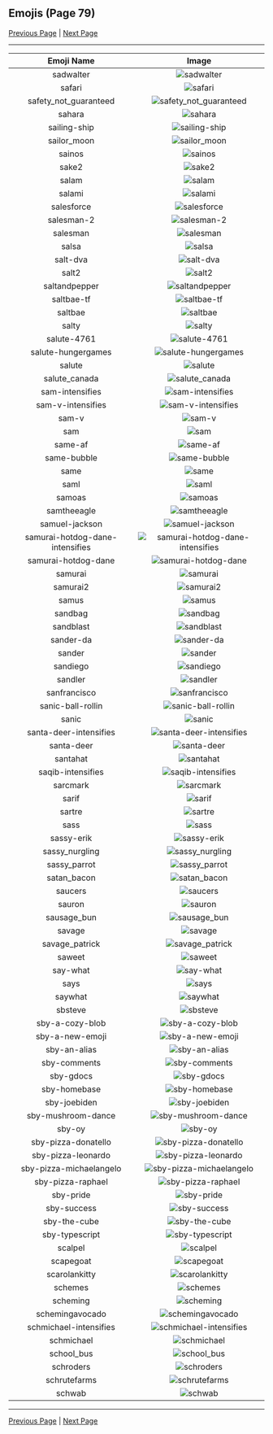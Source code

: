 
## Emojis (Page 79)

[Previous Page](/docs/hashicorp/page-r-0078.md)
  | [Next Page](/docs/hashicorp/page-s-0080.md)

<hr />

|Emoji Name|Image|
| :-: | :-: |
|sadwalter| ![sadwalter](/emojis/hashicorp/sadwalter.png)|
|safari| ![safari](/emojis/hashicorp/safari.png)|
|safety_not_guaranteed| ![safety_not_guaranteed](/emojis/hashicorp/safety_not_guaranteed.png)|
|sahara| ![sahara](/emojis/hashicorp/sahara.png)|
|sailing-ship| ![sailing-ship](/emojis/hashicorp/sailing-ship.png)|
|sailor_moon| ![sailor_moon](/emojis/hashicorp/sailor_moon.png)|
|sainos| ![sainos](/emojis/hashicorp/sainos.png)|
|sake2| ![sake2](/emojis/hashicorp/sake2.jpg)|
|salam| ![salam](/emojis/hashicorp/salam.jpg)|
|salami| ![salami](/emojis/hashicorp/salami.png)|
|salesforce| ![salesforce](/emojis/hashicorp/salesforce.png)|
|salesman-2| ![salesman-2](/emojis/hashicorp/salesman-2.gif)|
|salesman| ![salesman](/emojis/hashicorp/salesman.jpg)|
|salsa| ![salsa](/emojis/hashicorp/salsa.png)|
|salt-dva| ![salt-dva](/emojis/hashicorp/salt-dva.jpg)|
|salt2| ![salt2](/emojis/hashicorp/salt2.png)|
|saltandpepper| ![saltandpepper](/emojis/hashicorp/saltandpepper.jpg)|
|saltbae-tf| ![saltbae-tf](/emojis/hashicorp/saltbae-tf.gif)|
|saltbae| ![saltbae](/emojis/hashicorp/saltbae.png)|
|salty| ![salty](/emojis/hashicorp/salty.gif)|
|salute-4761| ![salute-4761](/emojis/hashicorp/salute-4761.png)|
|salute-hungergames| ![salute-hungergames](/emojis/hashicorp/salute-hungergames.png)|
|salute| ![salute](/emojis/hashicorp/salute.png)|
|salute_canada| ![salute_canada](/emojis/hashicorp/salute_canada.gif)|
|sam-intensifies| ![sam-intensifies](/emojis/hashicorp/sam-intensifies.gif)|
|sam-v-intensifies| ![sam-v-intensifies](/emojis/hashicorp/sam-v-intensifies.gif)|
|sam-v| ![sam-v](/emojis/hashicorp/sam-v.png)|
|sam| ![sam](/emojis/hashicorp/sam.jpg)|
|same-af| ![same-af](/emojis/hashicorp/same-af.png)|
|same-bubble| ![same-bubble](/emojis/hashicorp/same-bubble.gif)|
|same| ![same](/emojis/hashicorp/same.png)|
|saml| ![saml](/emojis/hashicorp/saml.png)|
|samoas| ![samoas](/emojis/hashicorp/samoas.png)|
|samtheeagle| ![samtheeagle](/emojis/hashicorp/samtheeagle.jpg)|
|samuel-jackson| ![samuel-jackson](/emojis/hashicorp/samuel-jackson.png)|
|samurai-hotdog-dane-intensifies| ![samurai-hotdog-dane-intensifies](/emojis/hashicorp/samurai-hotdog-dane-intensifies.gif)|
|samurai-hotdog-dane| ![samurai-hotdog-dane](/emojis/hashicorp/samurai-hotdog-dane.png)|
|samurai| ![samurai](/emojis/hashicorp/samurai.png)|
|samurai2| ![samurai2](/emojis/hashicorp/samurai2.png)|
|samus| ![samus](/emojis/hashicorp/samus.gif)|
|sandbag| ![sandbag](/emojis/hashicorp/sandbag.png)|
|sandblast| ![sandblast](/emojis/hashicorp/sandblast.png)|
|sander-da| ![sander-da](/emojis/hashicorp/sander-da.png)|
|sander| ![sander](/emojis/hashicorp/sander.png)|
|sandiego| ![sandiego](/emojis/hashicorp/sandiego.png)|
|sandler| ![sandler](/emojis/hashicorp/sandler.png)|
|sanfrancisco| ![sanfrancisco](/emojis/hashicorp/sanfrancisco.png)|
|sanic-ball-rollin| ![sanic-ball-rollin](/emojis/hashicorp/sanic-ball-rollin.gif)|
|sanic| ![sanic](/emojis/hashicorp/sanic.gif)|
|santa-deer-intensifies| ![santa-deer-intensifies](/emojis/hashicorp/santa-deer-intensifies.gif)|
|santa-deer| ![santa-deer](/emojis/hashicorp/santa-deer.png)|
|santahat| ![santahat](/emojis/hashicorp/santahat.png)|
|saqib-intensifies| ![saqib-intensifies](/emojis/hashicorp/saqib-intensifies.gif)|
|sarcmark| ![sarcmark](/emojis/hashicorp/sarcmark.jpg)|
|sarif| ![sarif](/emojis/hashicorp/sarif.png)|
|sartre| ![sartre](/emojis/hashicorp/sartre.png)|
|sass| ![sass](/emojis/hashicorp/sass.png)|
|sassy-erik| ![sassy-erik](/emojis/hashicorp/sassy-erik.png)|
|sassy_nurgling| ![sassy_nurgling](/emojis/hashicorp/sassy_nurgling.gif)|
|sassy_parrot| ![sassy_parrot](/emojis/hashicorp/sassy_parrot.gif)|
|satan_bacon| ![satan_bacon](/emojis/hashicorp/satan_bacon.png)|
|saucers| ![saucers](/emojis/hashicorp/saucers.png)|
|sauron| ![sauron](/emojis/hashicorp/sauron.jpg)|
|sausage_bun| ![sausage_bun](/emojis/hashicorp/sausage_bun.png)|
|savage| ![savage](/emojis/hashicorp/savage.jpg)|
|savage_patrick| ![savage_patrick](/emojis/hashicorp/savage_patrick.jpg)|
|saweet| ![saweet](/emojis/hashicorp/saweet.png)|
|say-what| ![say-what](/emojis/hashicorp/say-what.png)|
|says| ![says](/emojis/hashicorp/says.gif)|
|saywhat| ![saywhat](/emojis/hashicorp/saywhat.png)|
|sbsteve| ![sbsteve](/emojis/hashicorp/sbsteve.png)|
|sby-a-cozy-blob| ![sby-a-cozy-blob](/emojis/hashicorp/sby-a-cozy-blob.png)|
|sby-a-new-emoji| ![sby-a-new-emoji](/emojis/hashicorp/sby-a-new-emoji.gif)|
|sby-an-alias| ![sby-an-alias](/emojis/hashicorp/sby-an-alias.gif)|
|sby-comments| ![sby-comments](/emojis/hashicorp/sby-comments.gif)|
|sby-gdocs| ![sby-gdocs](/emojis/hashicorp/sby-gdocs.png)|
|sby-homebase| ![sby-homebase](/emojis/hashicorp/sby-homebase.png)|
|sby-joebiden| ![sby-joebiden](/emojis/hashicorp/sby-joebiden.png)|
|sby-mushroom-dance| ![sby-mushroom-dance](/emojis/hashicorp/sby-mushroom-dance.gif)|
|sby-oy| ![sby-oy](/emojis/hashicorp/sby-oy.png)|
|sby-pizza-donatello| ![sby-pizza-donatello](/emojis/hashicorp/sby-pizza-donatello.png)|
|sby-pizza-leonardo| ![sby-pizza-leonardo](/emojis/hashicorp/sby-pizza-leonardo.png)|
|sby-pizza-michaelangelo| ![sby-pizza-michaelangelo](/emojis/hashicorp/sby-pizza-michaelangelo.png)|
|sby-pizza-raphael| ![sby-pizza-raphael](/emojis/hashicorp/sby-pizza-raphael.png)|
|sby-pride| ![sby-pride](/emojis/hashicorp/sby-pride.png)|
|sby-success| ![sby-success](/emojis/hashicorp/sby-success.gif)|
|sby-the-cube| ![sby-the-cube](/emojis/hashicorp/sby-the-cube.png)|
|sby-typescript| ![sby-typescript](/emojis/hashicorp/sby-typescript.png)|
|scalpel| ![scalpel](/emojis/hashicorp/scalpel.png)|
|scapegoat| ![scapegoat](/emojis/hashicorp/scapegoat.png)|
|scarolankitty| ![scarolankitty](/emojis/hashicorp/scarolankitty.png)|
|schemes| ![schemes](/emojis/hashicorp/schemes.png)|
|scheming| ![scheming](/emojis/hashicorp/scheming.jpg)|
|schemingavocado| ![schemingavocado](/emojis/hashicorp/schemingavocado.jpg)|
|schmichael-intensifies| ![schmichael-intensifies](/emojis/hashicorp/schmichael-intensifies.gif)|
|schmichael| ![schmichael](/emojis/hashicorp/schmichael.png)|
|school_bus| ![school_bus](/emojis/hashicorp/school_bus.png)|
|schroders| ![schroders](/emojis/hashicorp/schroders.png)|
|schrutefarms| ![schrutefarms](/emojis/hashicorp/schrutefarms.png)|
|schwab| ![schwab](/emojis/hashicorp/schwab.jpg)|

<hr/>

[Previous Page](/docs/hashicorp/page-r-0078.md)
  | [Next Page](/docs/hashicorp/page-s-0080.md)